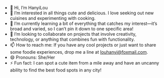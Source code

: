 - 👋 Hi, I’m HanyiLou
- 👀 I’m interested in all things cute and delicious. I love seeking out new cuisines and experimenting with cooking.
- 🌱 I’m currently learning a bit of everything that catches my interest—it’s broad and varied, so I can’t pin it down to one specific area!
- 💞️ I’m looking to collaborate on projects that involve creativity, technology, or anything that combines fun with functionality.
- 📫 How to reach me: If you have any cool projects or just want to share some foodie experiences, drop me a line at louhanyi@foxmail.com.
- 😄 Pronouns: She/Her
- ⚡ Fun fact: I can spot a cute item from a mile away and have an uncanny ability to find the best food spots in any city!

<!---
HanyiLou/HanyiLou is a ✨ special ✨ repository because its `README.md` (this file) appears on your GitHub profile.
You can click the Preview link to take a look at your changes.
-->

